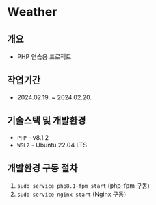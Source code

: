 # Weather

## 개요

- PHP 연습용 프로젝트

## 작업기간

- 2024.02.19. ~ 2024.02.20.

## 기술스택 및 개발환경

- `PHP` - v8.1.2
- `WSL2` - Ubuntu 22.04 LTS

## 개발환경 구동 절차

1. `sudo service php8.1-fpm start` (php-fpm 구동)
2. `sudo service nginx start` (Nginx 구동)
